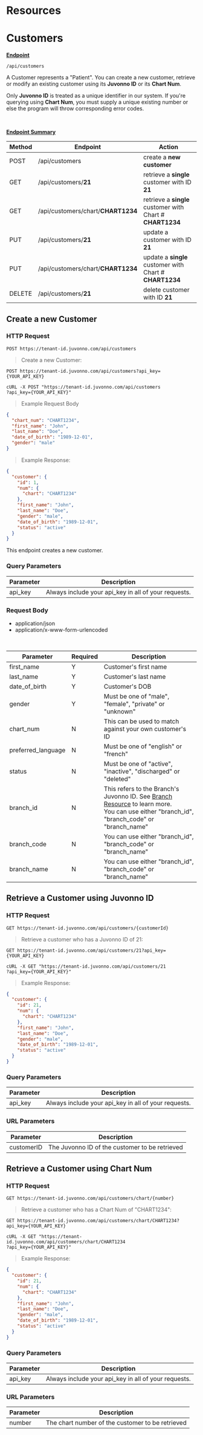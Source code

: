 # Resources

# Customers

<b><u>Endpoint</u></b>

`/api/customers`

A Customer represents a "Patient". You can create a new customer, retrieve or modify an existing customer using its **Juvonno ID** or its **Chart Num**. 

Only **Juvonno ID** is treated as a unique identifier in our system. If you're querying using **Chart Num**, you must supply a unique existing number or else the program will throw corresponding error codes. 

<br>

<b><u>Endpoint Summary</u></b>

Method | Endpoint | Action
-------|----------|-------
<span class='http-post'>POST</span> | /api/<span class='pink'>customers</span> | create a <b>new customer</b>
<span class='http-get'>GET</span> | /api/<span class='pink'>customers</span>/**21**</span> | retrieve a <b>single</b> customer with ID <b>21</b>
<span class='http-get'>GET</span> | /api/<span class='pink'>customers</span>/<span class='blue'>chart</span>/**CHART1234**</span> | retrieve a <b>single</b> customer with Chart # <b>CHART1234</b>
<span class='http-put'>PUT</span> | /api/<span class='pink'>customers</span>/**21** | update a customer with ID <b>21</b>
<span class='http-put'>PUT</span> | /api/<span class='pink'>customers</span>/<span class='blue'>chart</span>/**CHART1234**</span> | update a <b>single</b> customer with Chart # <b>CHART1234</b>
<span class='http-delete'>DELETE</span> | /api/<span class='pink'>customers</span>/**21** | delete customer with ID <b>21</b>

## Create a new Customer

### HTTP Request

`POST https://tenant-id.juvonno.com/api/customers`

> Create a new Customer: 

```http
POST https://tenant-id.juvonno.com/api/customers?api_key={YOUR_API_KEY}
```

```shell 
cURL -X POST "https://tenant-id.juvonno.com/api/customers
?api_key={YOUR_API_KEY}"
```

> Example Request Body

```json
{
  "chart_num": "CHART1234",
  "first_name": "John",
  "last_name": "Doe",
  "date_of_birth": "1989-12-01",
  "gender": "male"   
}
```

> Example Response:

```json
{
  "customer": {
    "id": 1,
    "num": {
      "chart": "CHART1234"     
    },
    "first_name": "John",
    "last_name": "Doe",
    "gender": "male",
    "date_of_birth": "1989-12-01",
    "status": "active"                 
  }
}
```

This endpoint creates a new customer.

### Query Parameters

Parameter | Description
--------- | ------- |
api_key | Always include your api_key in all of your requests.

### Request Body

- application/json
- application/x-www-form-urlencoded

<br>

Parameter | Required | Description
--------- | -------- | -----------
first_name | Y | Customer's first name
last_name | Y | Customer's last name
date_of_birth | Y | Customer's DOB
gender | Y | Must be one of "male", "female", "private" or "unknown"
chart_num | N | This can be used to match against your own customer's ID
preferred_language | N | Must be one of "english" or "french"
status | N | Must be one of "active", "inactive", "discharged" or "deleted"
branch_id | N | This refers to the Branch's Juvonno ID. See [Branch Resource](#branches) to learn more.<br>You can use either "branch_id", "branch_code" or "branch_name" 
branch_code | N | You can use either "branch_id", "branch_code" or "branch_name" 
branch_name | N | You can use either "branch_id", "branch_code" or "branch_name" 


## Retrieve a Customer using Juvonno ID

### HTTP Request

`GET https://tenant-id.juvonno.com/api/customers/{customerId}`

> Retrieve a customer who has a Juvonno ID of 21: 

```http
GET https://tenant-id.juvonno.com/api/customers/21?api_key={YOUR_API_KEY}
```

```shell 
cURL -X GET "https://tenant-id.juvonno.com/api/customers/21
?api_key={YOUR_API_KEY}"
```

> Example Response:

```json
{
  "customer": {
    "id": 21,
    "num": {
      "chart": "CHART1234"     
    },
    "first_name": "John",
    "last_name": "Doe",
    "gender": "male",
    "date_of_birth": "1989-12-01",
    "status": "active"                 
  }
}
```

### Query Parameters

Parameter | Description
--------- | ------- |
api_key | Always include your api_key in all of your requests.


### URL Parameters

Parameter | Description
--------- | -----------
customerID | The Juvonno ID of the customer to be retrieved


## Retrieve a Customer using Chart Num

### HTTP Request

`GET https://tenant-id.juvonno.com/api/customers/chart/{number}`

> Retrieve a customer who has a Chart Num of "CHART1234": 

```http
GET https://tenant-id.juvonno.com/api/customers/chart/CHART1234?api_key={YOUR_API_KEY}
```

```shell 
cURL -X GET "https://tenant-id.juvonno.com/api/customers/chart/CHART1234
?api_key={YOUR_API_KEY}"
```

> Example Response:

```json
{
  "customer": {
    "id": 21,
    "num": {
      "chart": "CHART1234"     
    },
    "first_name": "John",
    "last_name": "Doe",
    "gender": "male",
    "date_of_birth": "1989-12-01",
    "status": "active"                 
  }
}
```

### Query Parameters

Parameter | Description
--------- | ------- |
api_key | Always include your api_key in all of your requests.


### URL Parameters

Parameter | Description
--------- | -----------
number | The chart number of the customer to be retrieved
